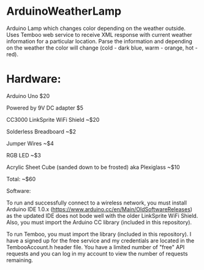 # ArduinoWeatherLamp
Arduino Lamp which changes color depending on the weather outside. Uses Temboo web service to receive XML response with current weather information for a particular location. 
Parse the information and depending on the weather the color will change (cold - dark blue, warm - orange, hot - red).

# Hardware:

Arduino Uno $20

Powered by 9V DC adapter $5

CC3000 LinkSprite WiFi Shield ~$20

Solderless Breadboard ~$2

Jumper Wires ~$4

RGB LED ~$3

Acrylic Sheet Cube (sanded down to be frosted) aka Plexiglass ~$10

Total: ~$60 

Software:

To run and successfully connect to a wireless network, you must install Arduino IDE 1.0.x (https://www.arduino.cc/en/Main/OldSoftwareReleases) as the updated IDE does not bode well with the older LinkSprite WiFi Shield. 
Also, you must import the Arduino CC library (included in this repository). 

To run Temboo, you must import the library (included in this repository). I have a signed up for the free service and my credentials are located in the TembooAccount.h header file. You
have a limited number of "free" API requests and you can log in my account to view the number of requests remaining. 









